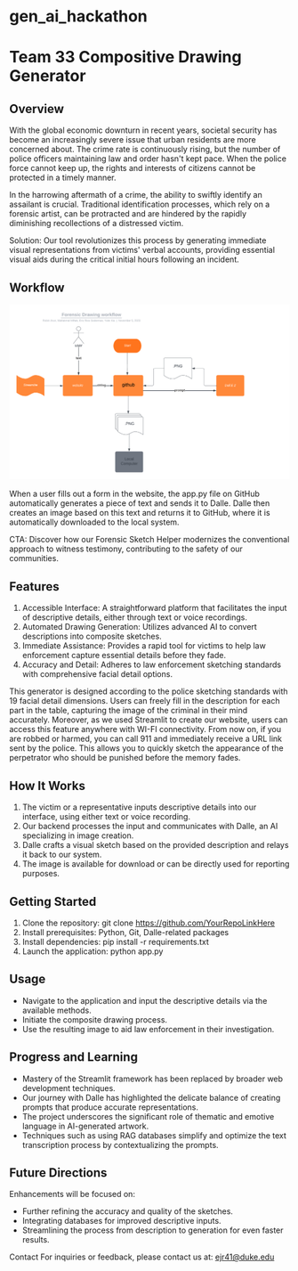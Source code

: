 # gen_ai_hackathon
# Team 33 Compositive Drawing Generator


## Overview

With the global economic downturn in recent years, societal security has become an increasingly severe issue that urban residents are more concerned about. The crime rate is continuously rising, but the number of police officers maintaining law and order hasn't kept pace. When the police force cannot keep up, the rights and interests of citizens cannot be protected in a timely manner. 

In the harrowing aftermath of a crime, the ability to swiftly identify an assailant is crucial. Traditional identification processes, which rely on a forensic artist, can be protracted and are hindered by the rapidly diminishing recollections of a distressed victim.

Solution: Our tool revolutionizes this process by generating immediate visual representations from victims' verbal accounts, providing essential visual aids during the critical initial hours following an incident.

## Workflow

![workflow](<Blank diagram (1).png>)

When a user fills out a form in the website, the app.py file on GitHub automatically generates a piece of text and sends it to Dalle. Dalle then creates an image based on this text and returns it to GitHub, where it is automatically downloaded to the local system.


CTA: Discover how our Forensic Sketch Helper modernizes the conventional approach to witness testimony, contributing to the safety of our communities.

## Features
1. Accessible Interface: A straightforward platform that facilitates the input of descriptive details, either through text or voice recordings.
2. Automated Drawing Generation: Utilizes advanced AI to convert descriptions into composite sketches.
3. Immediate Assistance: Provides a rapid tool for victims to help law enforcement capture essential details before they fade.
4. Accuracy and Detail: Adheres to law enforcement sketching standards with comprehensive facial detail options.

This generator is designed according to the police sketching standards with 19 facial detail dimensions. Users can freely fill in the description for each part in the table, capturing the image of the criminal in their mind accurately. Moreover, as we used Streamlit to create our website, users can access this feature anywhere with WI-FI connectivity. From now on, if you are robbed or harmed, you can call 911 and immediately receive a URL link sent by the police. This allows you to quickly sketch the appearance of the perpetrator who should be punished before the memory fades.

## How It Works
1. The victim or a representative inputs descriptive details into our interface, using either text or voice recording.
2. Our backend processes the input and communicates with Dalle, an AI specializing in image creation.
3. Dalle crafts a visual sketch based on the provided description and relays it back to our system.
4. The image is available for download or can be directly used for reporting purposes.

## Getting Started
1. Clone the repository: git clone https://github.com/YourRepoLinkHere
2. Install prerequisites: Python, Git, Dalle-related packages
3. Install dependencies: pip install -r requirements.txt
4. Launch the application: python app.py

## Usage
- Navigate to the application and input the descriptive details via the available methods.
- Initiate the composite drawing process.
- Use the resulting image to aid law enforcement in their investigation.

## Progress and Learning
- Mastery of the Streamlit framework has been replaced by broader web development techniques.
- Our journey with Dalle has highlighted the delicate balance of creating prompts that produce accurate representations.
- The project underscores the significant role of thematic and emotive language in AI-generated artwork.
- Techniques such as using RAG databases simplify and optimize the text transcription process by contextualizing the prompts.

## Future Directions

Enhancements will be focused on:
- Further refining the accuracy and quality of the sketches.
- Integrating databases for improved descriptive inputs.
- Streamlining the process from description to generation for even faster results.

Contact
For inquiries or feedback, please contact us at: ejr41@duke.edu

